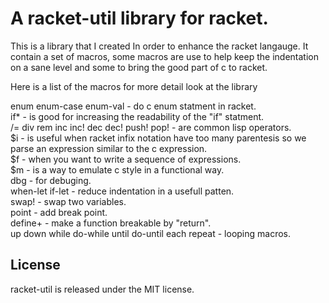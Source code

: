 A racket-util library for racket.
=========================

This is a library that I created In order to
enhance the racket langauge.
It contain a set of macros, some macros are use
to help keep the indentation on a sane level and
some to bring the good part of c to racket.

Here is a list of the macros for more detail
look at the library

enum enum-case enum-val - do c enum statment in racket.  
if* - is good for increasing the readability of the "if" statment.  
/= div rem inc inc! dec dec! push! pop! - are common lisp operators.  
$i - is useful when racket infix notation have too many parentesis
so we parse an expression similar to the c expression.  
$f - when you want to write a sequence of expressions.  
$m - is a way to emulate c style in a functional way.  
dbg - for debuging.  
when-let if-let - reduce indentation in a usefull patten.  
swap! - swap two variables.  
point - add break point.  
define+ - make a function breakable by "return".  
up down while do-while until do-until each repeat - looping macros.

License
-------
racket-util is released under the MIT license.
